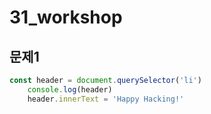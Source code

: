 # 31_workshop

## 문제1

```javascript
const header = document.querySelector('li')
    console.log(header)
    header.innerText = 'Happy Hacking!'
```

